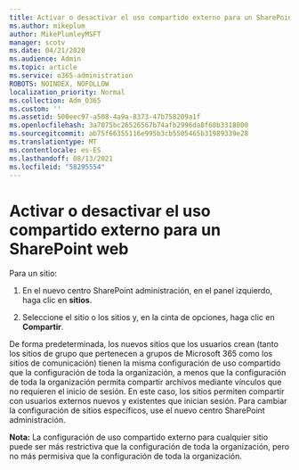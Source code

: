 ```yaml
---
title: Activar o desactivar el uso compartido externo para un SharePoint web
ms.author: mikeplum
author: MikePlumleyMSFT
manager: scotv
ms.date: 04/21/2020
ms.audience: Admin
ms.topic: article
ms.service: o365-administration
ROBOTS: NOINDEX, NOFOLLOW
localization_priority: Normal
ms.collection: Adm_O365
ms.custom: ''
ms.assetid: 500eec97-a508-4a9a-8373-47b758209a1f
ms.openlocfilehash: 3a7075bc26526567b74afb2996da8f60b3318000
ms.sourcegitcommit: ab75f66355116e995b3cb5505465b31989339e28
ms.translationtype: MT
ms.contentlocale: es-ES
ms.lasthandoff: 08/13/2021
ms.locfileid: "58295554"
---
```

# <a name="turn-external-sharing-on-or-off-for-a-sharepoint-site"></a>Activar o desactivar el uso compartido externo para un SharePoint web

Para un sitio:
  
1. En el nuevo centro SharePoint administración, en el panel izquierdo, haga clic en **sitios**.
    
2. Seleccione el sitio o los sitios y, en la cinta de opciones, haga clic en **Compartir**.
    
De forma predeterminada, los nuevos sitios que los usuarios crean (tanto los sitios de grupo que pertenecen a grupos de Microsoft 365 como los sitios de comunicación) tienen la misma configuración de uso compartido que la configuración de toda la organización, a menos que la configuración de toda la organización permita compartir archivos mediante vínculos que no requieren el inicio de sesión. En este caso, los sitios permiten compartir con usuarios externos nuevos y existentes que inician sesión. Para cambiar la configuración de sitios específicos, use el nuevo centro SharePoint administración.
  
**Nota:** La configuración de uso compartido externo para cualquier sitio puede ser más restrictiva que la configuración de toda la organización, pero no más permisiva que la configuración de toda la organización. 
  

